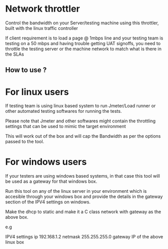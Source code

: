 # Network throttler
Control the bandwidth on your Server/testing machine using this throttler, built with the linux traffic controller

If client requirement is to load a page @ 1mbps line and your testing team is testing on a 50 mbps and having trouble getting UAT signoffs, you need to throttle the testing server or the machine network to match what is there in the SLAs


## How to use ?

For linux users
===============
If testing team is using linux based system to run Jmeter/Load runner or other automated testing softwares for running the tests.

Please note that Jmeter and other softwares might contain the throttling settings that can be used to mimic the target environment

This will work out of the box and will cap the Bandwidth as per the options passed to the tool.

For windows users
================
If your testers are using windows based systems, in that case
this tool will be used as a gateway for that windows box.

Run this tool on any of the linux server in your environment which is accesible through your windows box and provide the 
details in the gateway section of the IPV4 settings on windows.

Make the dhcp to static and make it a C class network with gateway as the above box.

e.g

IPV4 settings
ip 192.168.1.2
netmask 255.255.255.0
gateway IP of the above linux box 



